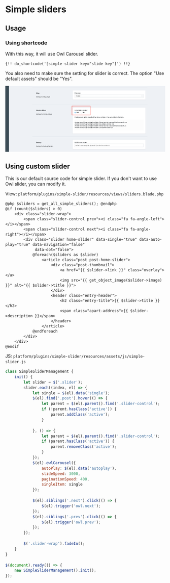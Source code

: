 # Simple sliders

## Usage

### Using shortcode

With this way, it will use Owl Carousel slider.

```blade
{!! do_shortcode('[simple-slider key="slide-key"]') !!}
```

You also need to make sure the setting for slider is correct. The option "Use default assets" should be "Yes".

![Simple Slider](./images/simple-slider.png)

## Using custom slider

This is our default source code for simple slider. If you don't want to use Owl slider, you can modify it.

View: `platform/plugins/simple-slider/resources/views/sliders.blade.php`

```blade
@php $sliders = get_all_simple_sliders(); @endphp
@if (count($sliders) > 0)
    <div class="slider-wrap">
        <span class="slider-control prev"><i class="fa fa-angle-left"></i></span>
        <span class="slider-control next"><i class="fa fa-angle-right"></i></span>
        <div class="slider home-slider" data-single="true" data-auto-play="true" data-navigation="false"
             data-dot="false">
            @foreach($sliders as $slider)
                <article class="post post-home-slider">
                    <div class="post-thumbnail">
                        <a href="{{ $slider->link }}" class="overlay"></a>
                        <img src="{{ get_object_image($slider->image) }}" alt="{{ $slider->title }}">
                    </div>
                    <header class="entry-header">
                        <h2 class="entry-title">{{ $slider->title }}</h2>
                        <span class="apart-address">{{ $slider->description }}</span>
                    </header>
                </article>
            @endforeach
        </div>
    </div>
@endif
```

JS: `platform/plugins/simple-slider/resources/assets/js/simple-slider.js`

```js
class SimpleSliderManagement {
    init() {
        let slider = $('.slider');
        slider.each((index, el) => {
            let single = $(el).data('single');
            $(el).find('.post').hover(() => {
                let parent = $(el).parent().find('.slider-control');
                if (!parent.hasClass('active')) {
                    parent.addClass('active');
                }

            }, () => {
                let parent = $(el).parent().find('.slider-control');
                if (parent.hasClass('active')) {
                    parent.removeClass('active');
                }
            });
            $(el).owlCarousel({
                autoPlay: $(el).data('autoplay'),
                slideSpeed: 3000,
                paginationSpeed: 400,
                singleItem: single
            });

            $(el).siblings('.next').click(() => {
                $(el).trigger('owl.next');
            });
            $(el).siblings('.prev').click(() => {
                $(el).trigger('owl.prev');
            });
        });

        $('.slider-wrap').fadeIn();
    }
}

$(document).ready(() => {
    new SimpleSliderManagement().init();
});
```
